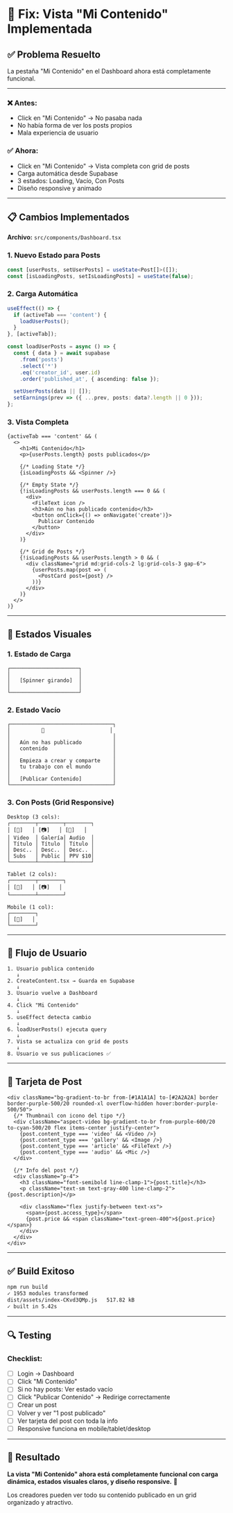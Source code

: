 # 🔧 Fix: Vista "Mi Contenido" Implementada

## ✅ Problema Resuelto

La pestaña "Mi Contenido" en el Dashboard ahora está completamente funcional.

---

### ❌ **Antes:**
- Click en "Mi Contenido" → No pasaba nada
- No había forma de ver los posts propios
- Mala experiencia de usuario

### ✅ **Ahora:**
- Click en "Mi Contenido" → Vista completa con grid de posts
- Carga automática desde Supabase
- 3 estados: Loading, Vacío, Con Posts
- Diseño responsive y animado

---

## 📋 Cambios Implementados

**Archivo:** `src/components/Dashboard.tsx`

### 1. **Nuevo Estado para Posts**
```typescript
const [userPosts, setUserPosts] = useState<Post[]>([]);
const [isLoadingPosts, setIsLoadingPosts] = useState(false);
```

### 2. **Carga Automática**
```typescript
useEffect(() => {
  if (activeTab === 'content') {
    loadUserPosts();
  }
}, [activeTab]);

const loadUserPosts = async () => {
  const { data } = await supabase
    .from('posts')
    .select('*')
    .eq('creator_id', user.id)
    .order('published_at', { ascending: false });

  setUserPosts(data || []);
  setEarnings(prev => ({ ...prev, posts: data?.length || 0 }));
};
```

### 3. **Vista Completa**
```tsx
{activeTab === 'content' && (
  <>
    <h1>Mi Contenido</h1>
    <p>{userPosts.length} posts publicados</p>

    {/* Loading State */}
    {isLoadingPosts && <Spinner />}

    {/* Empty State */}
    {!isLoadingPosts && userPosts.length === 0 && (
      <div>
        <FileText icon />
        <h3>Aún no has publicado contenido</h3>
        <button onClick={() => onNavigate('create')}>
          Publicar Contenido
        </button>
      </div>
    )}

    {/* Grid de Posts */}
    {!isLoadingPosts && userPosts.length > 0 && (
      <div className="grid md:grid-cols-2 lg:grid-cols-3 gap-6">
        {userPosts.map(post => (
          <PostCard post={post} />
        ))}
      </div>
    )}
  </>
)}
```

---

## 🎨 Estados Visuales

### 1. **Estado de Carga**
```
┌──────────────────────┐
│                      │
│   [Spinner girando]  │
│                      │
└──────────────────────┘
```

### 2. **Estado Vacío**
```
┌─────────────────────────────────┐
│          📄                     │
│                                 │
│   Aún no has publicado          │
│   contenido                     │
│                                 │
│   Empieza a crear y comparte    │
│   tu trabajo con el mundo       │
│                                 │
│   [Publicar Contenido]          │
└─────────────────────────────────┘
```

### 3. **Con Posts (Grid Responsive)**
```
Desktop (3 cols):
┌────────┬────────┬────────┐
│ [🎥]   │ [📷]   │ [🎵]   │
│ Video  │ Galería│ Audio  │
│ Título │ Título │ Título │
│ Desc.. │ Desc.. │ Desc.. │
│ Subs   │ Public │ PPV $10│
└────────┴────────┴────────┘

Tablet (2 cols):
┌────────┬────────┐
│ [🎥]   │ [📷]   │
└────────┴────────┘

Mobile (1 col):
┌────────┐
│ [🎥]   │
└────────┘
```

---

## 📱 Flujo de Usuario

```
1. Usuario publica contenido
   ↓
2. CreateContent.tsx → Guarda en Supabase
   ↓
3. Usuario vuelve a Dashboard
   ↓
4. Click "Mi Contenido"
   ↓
5. useEffect detecta cambio
   ↓
6. loadUserPosts() ejecuta query
   ↓
7. Vista se actualiza con grid de posts
   ↓
8. Usuario ve sus publicaciones ✅
```

---

## 🎯 Tarjeta de Post

```tsx
<div className="bg-gradient-to-br from-[#1A1A1A] to-[#2A2A2A] border border-purple-500/20 rounded-xl overflow-hidden hover:border-purple-500/50">
  {/* Thumbnail con icono del tipo */}
  <div className="aspect-video bg-gradient-to-br from-purple-600/20 to-cyan-500/20 flex items-center justify-center">
    {post.content_type === 'video' && <Video />}
    {post.content_type === 'gallery' && <Image />}
    {post.content_type === 'article' && <FileText />}
    {post.content_type === 'audio' && <Mic />}
  </div>

  {/* Info del post */}
  <div className="p-4">
    <h3 className="font-semibold line-clamp-1">{post.title}</h3>
    <p className="text-sm text-gray-400 line-clamp-2">{post.description}</p>

    <div className="flex justify-between text-xs">
      <span>{post.access_type}</span>
      {post.price && <span className="text-green-400">${post.price}</span>}
    </div>
  </div>
</div>
```

---

## ✅ Build Exitoso

```bash
npm run build
✓ 1953 modules transformed
dist/assets/index-CKvd3QMp.js   517.82 kB
✓ built in 5.42s
```

---

## 🔍 Testing

### Checklist:
- [ ] Login → Dashboard
- [ ] Click "Mi Contenido"
- [ ] Si no hay posts: Ver estado vacío
- [ ] Click "Publicar Contenido" → Redirige correctamente
- [ ] Crear un post
- [ ] Volver y ver "1 post publicado"
- [ ] Ver tarjeta del post con toda la info
- [ ] Responsive funciona en mobile/tablet/desktop

---

## 🎉 Resultado

**La vista "Mi Contenido" ahora está completamente funcional con carga dinámica, estados visuales claros, y diseño responsive.** 🚀

Los creadores pueden ver todo su contenido publicado en un grid organizado y atractivo.

